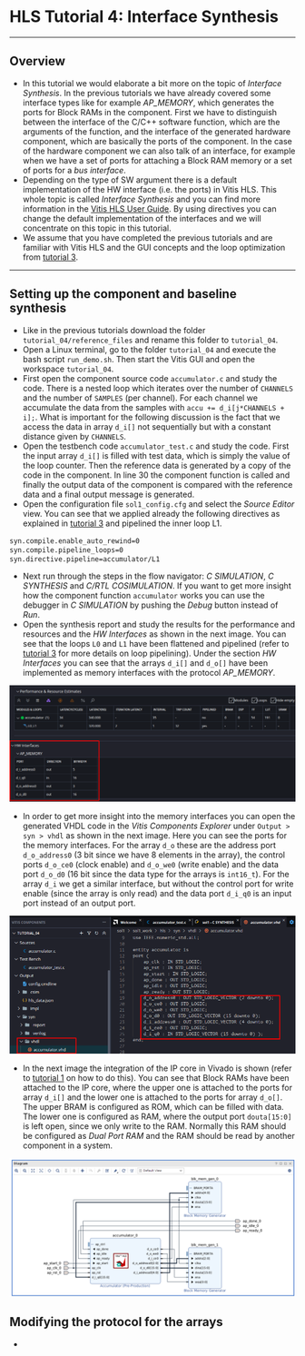 # HLS Tutorial 4: Interface Synthesis

---
## Overview
* In this tutorial we would elaborate a bit more on the topic of _Interface Synthesis_. In the previous tutorials we have already covered some interface types like for example _AP_MEMORY_, which generates the ports for Block RAMs in the component. First we have to distinguish between the interface of the C/C++ software function, which are the arguments of the function, and the interface of the generated hardware component, which are basically the ports of the component. In the case of the hardware component we can also talk of an interface, for example when we have a set of ports for attaching a Block RAM memory or a set of ports for a _bus interface_.
* Depending on the type of SW argument there is a default implementation of the HW interface (i.e. the ports) in Vitis HLS. This whole topic is called _Interface Synthesis_ and you can find more information in the [Vitis HLS User Guide](https://docs.amd.com/r/en-US/ug1399-vitis-hls/Introduction-to-Interface-Synthesis). By using directives you can change the default implementation of the interfaces and we will concentrate on this topic in this tutorial.
* We assume that you have completed the previous tutorials and are familiar with Vitis HLS and the GUI concepts and the loop optimization from [tutorial 3](../tutorial_03/tutorial_03.md). 

---
## Setting up the component and baseline synthesis
* Like in the previous tutorials download the folder `tutorial_04/reference_files` and rename this folder to `tutorial_04`. 
* Open a Linux terminal, go to the folder `tutorial_04` and execute the bash script `run_demo.sh`. Then start the Vitis GUI and open the workspace `tutorial_04`.
* First open the component source code `accumulator.c` and study the code.  There is a nested loop which iterates over the number of `CHANNELS` and the number of `SAMPLES` (per channel). For each channel we accumulate the data from the samples with `accu += d_i[j*CHANNELS + i];`. What is important for the following discussion is the fact that we access the data in array `d_i[]` not sequentially but with a constant distance given by `CHANNELS`. 
* Open the testbench code `accumulator_test.c` and study the code. First the input array `d_i[]` is filled with test data, which is simply the value of the loop counter. Then the reference data is generated by a copy of the code in the component. In line 30 the component function is called and finally the output data of the component is compared with the reference data and a final output message is generated. 
* Open the configuration file `sol1_config.cfg` and select the _Source Editor_ view. You can see that we applied already the following directives as explained in [tutorial 3](../tutorial_03/tutorial_03.md) and pipelined the inner loop L1. 

```
syn.compile.enable_auto_rewind=0
syn.compile.pipeline_loops=0
syn.directive.pipeline=accumulator/L1
```

* Next run through the steps in the flow navigator: _C SIMULATION_, _C SYNTHESIS_ and _C/RTL COSIMULATION_. If you want to get more insight how the component function `accumulator` works you can use the debugger in _C SIMULATION_ by pushing the _Debug_ button instead of _Run_.  
* Open the synthesis report and study the results for the performance and resources and the _HW Interfaces_ as shown in the next image. You can see that the loops `L0` and `L1` have been flattened and pipelined (refer to [tutorial 3](../tutorial_03/tutorial_03.md) for more details on loop pipelining). Under the section _HW Interfaces_ you can see that the arrays `d_i[]` and `d_o[]` have been implemented as memory interfaces with the protocol _AP_MEMORY_. 

![Synthesis results](images/hls_100.png)

* In order to get more insight into the memory interfaces you can open the generated VHDL code in the _Vitis Components Explorer_ under `Output > syn > vhdl` as shown in the next image. Here you can see the ports for the memory interfaces. For the array `d_o` these are the address port `d_o_address0` (3 bit since we have 8 elements in the array), the control ports `d_o_ce0` (clock enable) and `d_o_we0` (write enable) and the data port `d_o_d0` (16 bit since the data type for the arrays is `int16_t`). For the array `d_i` we get a similar interface, but without the control port for write enable (since the array is only read) and the data port `d_i_q0` is an input port instead of an output port.

![Ports VHDL](images/hls_101.png)

* In the next image the integration of the IP core in Vivado is shown (refer to [tutorial 1](../tutorial_01/tutorial_01.md) on how to do this). You can see that Block RAMs have been attached to the IP core, where the upper one is attached to the ports for array `d_i[]` and the lower one is attached to the ports for array `d_o[]`. The upper BRAM is configured as ROM, which can be filled with data. The lower one is configured as RAM, where the output port `douta[15:0]` is left open, since we only write to the RAM. Normally this RAM should be configured as _Dual Port RAM_ and the RAM should be read by another component in a system. 

![Vivado project](images/hls_102.png)

## Modifying the protocol for the arrays
* 